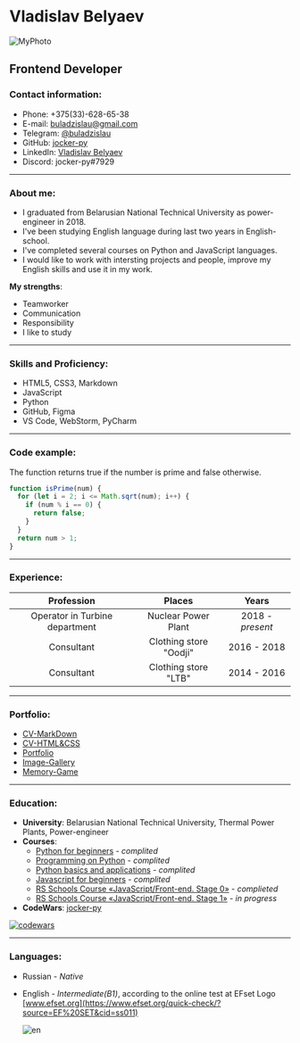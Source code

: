 # Vladislav Belyaev
![MyPhoto](https://user-images.githubusercontent.com/76263560/156896455-b2c1a34a-f37d-44f7-b268-43f4f4eb8a5f.jpg)
## Frontend Developer

### Contact information: 
* Phone: +375(33)-628-65-38 
* E-mail: buladzislau@gmail.com
* Telegram: [@buladzislau](https://t.me/buladzislau)
* GitHub: [jocker-py](https://github.com/jocker-py)
* LinkedIn: [Vladislav Belyaev](https://www.linkedin.com/in/vladislav-belyaev1/)
* Discord: jocker-py#7929

---

### About me:
* I graduated from Belarusian National Technical University as power-engineer in 2018. 
* I've been studying English language during last two years in English-school.
* I've completed several courses on Python and JavaScript languages. 
* I would like to work with intersting projects and people, improve my English skills and use it in my work.

 __My strengths__:
  * Teamworker
  * Communication
  * Responsibility
  * I like to study

---

### Skills and Proficiency:
* HTML5, CSS3, Markdown
* JavaScript
* Python
* GitHub, Figma
* VS Code, WebStorm, PyCharm

---

### Code example:
The function returns true if the number is prime and false otherwise.
```javascript
function isPrime(num) {
  for (let i = 2; i <= Math.sqrt(num); i++) {
    if (num % i == 0) {
      return false;
    }
  }
  return num > 1;
}
```

---

### Experience:

Profession | Places | Years
|:----:|:----:|:----:
Operator in Turbine department| Nuclear Power Plant | 2018 - *present*
Consultant | Clothing store "Oodji" | 2016 - 2018
Consultant | Clothing store "LTB" | 2014 - 2016

---

### Portfolio:
* [CV-MarkDown](https://jocker-py.github.io/rsschool-cv/cv)
* [CV-HTML&CSS](https://jocker-py.github.io/rsschool-cv/)
* [Portfolio](https://github.com/jocker-py/projects-stage0/tree/gh-pages/portfolio)
* [Image-Gallery](https://github.com/jocker-py/projects-stage0/tree/gh-pages/image-galery)
* [Memory-Game](https://github.com/jocker-py/projects-stage0/tree/gh-pages/memory-game)

---

### Education:
* __University__: Belarusian National Technical University, Thermal Power Plants, Power-engineer
* __Courses__:
    + [Python for beginners](https://letpy.com) - *complited*
    + [Programming on Python](https://stepik.org/course/67/syllabus) - *complited*
    + [Python basics and applications](https://stepik.org/course/512/syllabus) - *complited*
    + [Javascript for beginners](https://stepik.org/course/2223/syllabus ) - *complited*
    + [RS Schools Course «JavaScript/Front-end. Stage 0»](https://rs.school/js-stage0/) - *complieted*
    + [RS Schools Course «JavaScript/Front-end. Stage 1»](https://rs.school/js/) - *in progress*
* __CodeWars__: [jocker-py](https://www.codewars.com/users/jocker-py)

[![codewars](https://user-images.githubusercontent.com/76263560/156918620-af5b6c86-8bb8-4a7c-adb5-d1fe8acd01b6.svg)](https://www.codewars.com/users/jocker-py)

---

### Languages:
* Russian - *Native*
* English - *Intermediate(B1)*, according to the online test at EFset Logo [www.efset.org](https://www.efset.org/quick-check/?source=EF%20SET&cid=ss011)

  ![en](https://user-images.githubusercontent.com/76263560/156918174-66e008f7-5029-4e32-83f1-c38896845fe5.jpg)

